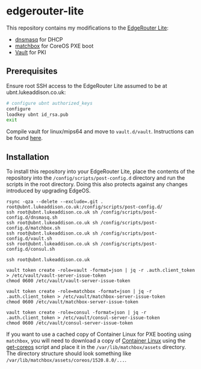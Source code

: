 # edgerouter-lite

This repository contains my modifications to the [EdgeRouter Lite][1]:
- [dnsmasq][2] for DHCP
- [matchbox][3] for CoreOS PXE boot
- [Vault][10] for PKI

## Prerequisites

Ensure root SSH access to the EdgeRouter Lite assumed to be at
ubnt.lukeaddison.co.uk:
```sh
# configure ubnt authorized_keys
configure
loadkey ubnt id_rsa.pub
exit
```

Compile vault for linux/mips64 and move to `vault.d/vault`. Instructions can be
found [here](vault.d/README.md).

## Installation

To install this repository into your EdgeRouter Lite, place the contents of the
repository into the `/config/scripts/post-config.d` directory and run the
scripts in the root directory. Doing this also protects against any changes
introduced by upgrading EdgeOS.

```
rsync -qza --delete --exclude=.git . root@ubnt.lukeaddison.co.uk:/config/scripts/post-config.d/
ssh root@ubnt.lukeaddison.co.uk sh /config/scripts/post-config.d/dnsmasq.sh
ssh root@ubnt.lukeaddison.co.uk sh /config/scripts/post-config.d/matchbox.sh
ssh root@ubnt.lukeaddison.co.uk sh /config/scripts/post-config.d/vault.sh
ssh root@ubnt.lukeaddison.co.uk sh /config/scripts/post-config.d/consul.sh

ssh root@ubnt.lukeaddison.co.uk

vault token create -role=vault -format=json | jq -r .auth.client_token > /etc/vault/vault-server-issue-token
chmod 0600 /etc/vault/vault-server-issue-token

vault token create -role=matchbox -format=json | jq -r .auth.client_token > /etc/vault/matchbox-server-issue-token
chmod 0600 /etc/vault/matchbox-server-issue-token

vault token create -role=consul -format=json | jq -r .auth.client_token > /etc/vault/consul-server-issue-token
chmod 0600 /etc/vault/consul-server-issue-token
```

If you want to use a cached copy of Container Linux for PXE booting using
`matchbox`, you will need to download a copy of [Container Linux][5] using the
[get-coreos][6] script and place it in the `/var/lib/matchbox/assets` directory.
The directory structure should look something like
`/var/lib/matchbox/assets/coreos/1520.8.0/...`.

  [1]: https://www.ubnt.com/edgemax/edgerouter-lite/
  [2]: http://www.thekelleys.org.uk/dnsmasq/doc.html
  [3]: https://github.com/coreos/matchbox
  [4]: https://github.com/dippynark/kube-matchbox-tf
  [5]: https://coreos.com/os/docs/latest/
  [6]: https://github.com/coreos/matchbox/blob/master/scripts/get-coreos
  [7]: ./matchbox.d/assets/README.md
  [8]: https://github.com/coreos/matchbox/blob/master/scripts/tls/cert-gen
  [9]: ./matchbox.d/etc/matchbox/README.md
  [10]: https://www.vaultproject.io/
